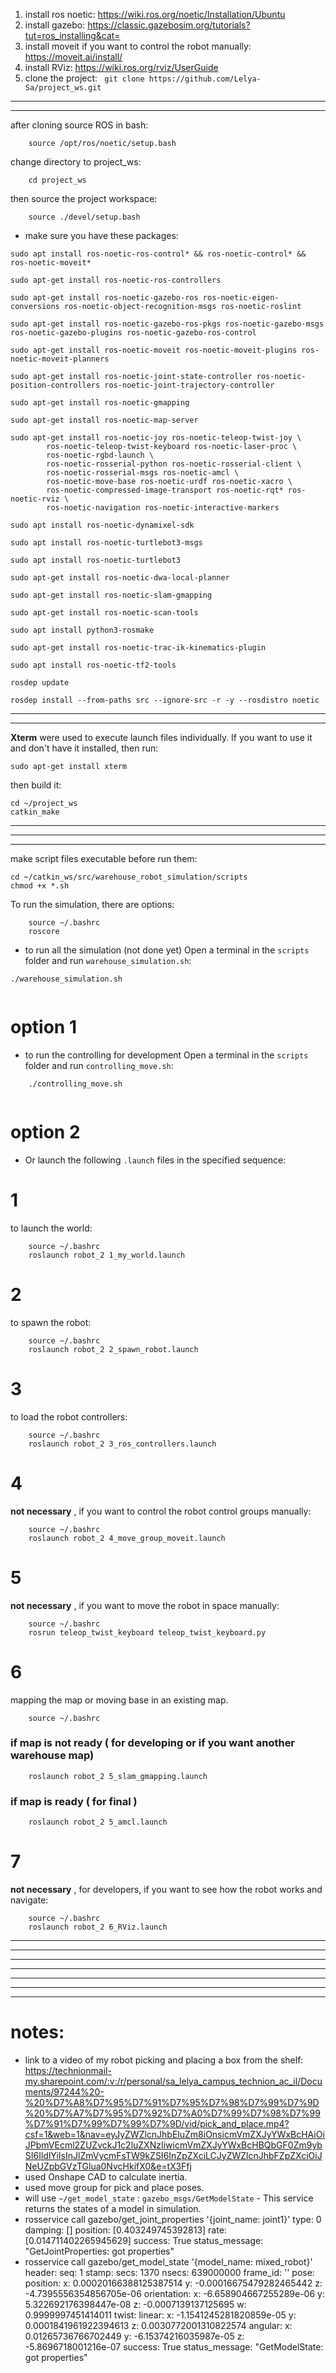 1. install ros noetic: https://wiki.ros.org/noetic/Installation/Ubuntu
2. install gazebo: https://classic.gazebosim.org/tutorials?tut=ros_installing&cat=
3. install moveit if you want to control the robot manually: https://moveit.ai/install/
4. install RViz: https://wiki.ros.org/rviz/UserGuide
5. clone the project:
``` git clone https://github.com/Lelya-Sa/project_ws.git```
---------------------------
---------------------------

after cloning source ROS in bash:
```
    source /opt/ros/noetic/setup.bash 
```

change directory to project_ws:

```
    cd project_ws
```

then source the project workspace:
```
    source ./devel/setup.bash
```
* make sure you have these packages:

```
sudo apt install ros-noetic-ros-control* && ros-noetic-control* && ros-noetic-moveit*

sudo apt-get install ros-noetic-ros-controllers

sudo apt-get install ros-noetic-gazebo-ros ros-noetic-eigen-conversions ros-noetic-object-recognition-msgs ros-noetic-roslint

sudo apt-get install ros-noetic-gazebo-ros-pkgs ros-noetic-gazebo-msgs ros-noetic-gazebo-plugins ros-noetic-gazebo-ros-control

sudo apt-get install ros-noetic-moveit ros-noetic-moveit-plugins ros-noetic-moveit-planners

sudo apt-get install ros-noetic-joint-state-controller ros-noetic-position-controllers ros-noetic-joint-trajectory-controller
      
sudo apt-get install ros-noetic-gmapping
      
sudo apt-get install ros-noetic-map-server
      
sudo apt-get install ros-noetic-joy ros-noetic-teleop-twist-joy \
        ros-noetic-teleop-twist-keyboard ros-noetic-laser-proc \
        ros-noetic-rgbd-launch \
        ros-noetic-rosserial-python ros-noetic-rosserial-client \
        ros-noetic-rosserial-msgs ros-noetic-amcl \
        ros-noetic-move-base ros-noetic-urdf ros-noetic-xacro \
        ros-noetic-compressed-image-transport ros-noetic-rqt* ros-noetic-rviz \
        ros-noetic-navigation ros-noetic-interactive-markers
        
sudo apt install ros-noetic-dynamixel-sdk
      
sudo apt install ros-noetic-turtlebot3-msgs
      
sudo apt install ros-noetic-turtlebot3
                                		
sudo apt-get install ros-noetic-dwa-local-planner
			
sudo apt-get install ros-noetic-slam-gmapping
		
sudo apt-get install ros-noetic-scan-tools

sudo apt install python3-rosmake

sudo apt-get install ros-noetic-trac-ik-kinematics-plugin

sudo apt install ros-noetic-tf2-tools
          
rosdep update
      
rosdep install --from-paths src --ignore-src -r -y --rosdistro noetic
```

------------------------------------------------------------
------------------------------------------------------------

**Xterm** were used to execute launch files individually. If you want to use it and don't have it installed, then run:

```
sudo apt-get install xterm
```

then build it:
```
cd ~/project_ws
catkin_make
```
    
------------------------------------------------------------
------------------------------------------------------------
------------------------------------------------------------

make script files executable before run them:

```
cd ~/catkin_ws/src/warehouse_robot_simulation/scripts
chmod +x *.sh
```

To run the simulation, there are options:

```
	source ~/.bashrc
	roscore
```

- to run all the simulation (not done yet)  Open a terminal in the `scripts` folder and run `warehouse_simulation.sh`:

```
./warehouse_simulation.sh
    
```
# option 1

- to run the controlling for development Open a terminal in the `scripts` folder and run `controlling_move.sh`:
```
    ./controlling_move.sh
    
```
# option 2
- Or launch the following `.launch` files in the specified sequence:

# 1
to launch the world:
```
	source ~/.bashrc
	roslaunch robot_2 1_my_world.launch
```
# 2
to spawn the robot:
```
	source ~/.bashrc
	roslaunch robot_2 2_spawn_robot.launch
```
# 3
to load the robot controllers:
```
	source ~/.bashrc
	roslaunch robot_2 3_ros_controllers.launch
```
# 4
**not necessary** , if you want to control the robot control groups manually:
```
	source ~/.bashrc
	roslaunch robot_2 4_move_group_moveit.launch
```
# 5
**not necessary** , if you want to move the robot in space manually:
```
	source ~/.bashrc
	rosrun teleop_twist_keyboard teleop_twist_keyboard.py
```
# 6
mapping the map or moving base in an existing map.
```
	source ~/.bashrc
```
	
### if map is not ready ( for developing or if you want another warehouse map)
```
	roslaunch robot_2 5_slam_gmapping.launch
```
	
### if map is ready ( for final )
```
	roslaunch robot_2 5_amcl.launch
```

# 7 
**not necessary** , for developers, if you want to see how the robot works and navigate:
```
	source ~/.bashrc
	roslaunch robot_2 6_RViz.launch
```

---------------------------
---------------------------
---------------------------
---------------------------
---------------------------
---------------------------






---------------------------
# notes:
- link to a video of my robot picking and placing a box from the shelf:
  https://technionmail-my.sharepoint.com/:v:/r/personal/sa_lelya_campus_technion_ac_il/Documents/97244%20-%20%D7%A8%D7%95%D7%91%D7%95%D7%98%D7%99%D7%9D%20%D7%A7%D7%95%D7%92%D7%A0%D7%99%D7%98%D7%99%D7%91%D7%99%D7%99%D7%9D/vid/pick_and_place.mp4?csf=1&web=1&nav=eyJyZWZlcnJhbEluZm8iOnsicmVmZXJyYWxBcHAiOiJPbmVEcml2ZUZvckJ1c2luZXNzIiwicmVmZXJyYWxBcHBQbGF0Zm9ybSI6IldlYiIsInJlZmVycmFsTW9kZSI6InZpZXciLCJyZWZlcnJhbFZpZXciOiJNeUZpbGVzTGlua0NvcHkifX0&e=tX3Ffj
- used Onshape CAD to calculate inertia. 
- used move group for pick and place poses.
- will use ``` ~/get_model_state ``` : ```gazebo_msgs/GetModelState``` - This service returns the states of a model in simulation.
- rosservice call gazebo/get_joint_properties '{joint_name: joint1}'
type: 0
damping: []
position: [0.403249745392813]
rate: [0.014711402265945629]
success: True
status_message: "GetJointProperties: got properties"
- rosservice call gazebo/get_model_state '{model_name: mixed_robot}'
header: 
  seq: 1
  stamp: 
    secs: 1370
    nsecs: 639000000
  frame_id: ''
pose: 
  position: 
    x: 0.00020166388125387514
    y: -0.00016675479282465442
    z: -4.7395556354856705e-06
  orientation: 
    x: -6.658904667255289e-06
    y: 5.322692176398447e-08
    z: -0.0007139137125695
    w: 0.9999997451414011
twist: 
  linear: 
    x: -1.1541245281820859e-05
    y: 0.0001841961922394613
    z: 0.0030772001310822574
  angular: 
    x: 0.01265736766702449
    y: -6.15374216035987e-05
    z: -5.8696718001216e-07
success: True
status_message: "GetModelState: got properties"






